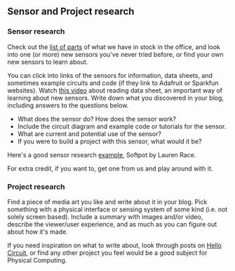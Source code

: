 ## Sensor and Project research

### Sensor research

Check out the [list of parts](https://violand.notion.site/list-of-parts-e8353dc1e6f54e32b98c6bf8c4bc7e55) of what we have in stock in the office, and look into one (or more) new sensors you've never tried before, or find your own new sensors to learn about.

You can click into links of the sensors for information, data sheets, and sometimes example circuits and code (if they link to Adafruit or Sparkfun websites). Watch [this video](https://vimeo.com/380351140) about reading data sheet, an important way of learning about new sensors. Write down what you discovered in your blog, including answers to the questions below.

- What does the sensor do? How does the sensor work?
- Include the circuit diagram and example code or tutorials for the sensor.
- What are current and potential use of the sensor?
- If you were to build a project with this sensor, what would it be?

Here's a good sensor research [example](https://itp.nyu.edu/classes/tangible-interaction/2018/02/20/softpot/), Softpot by Lauren Race.

For extra credit, if you want to, get one from us and play around with it.

### Project research

Find a piece of media art you like and write about it in your blog. Pick something with a physical interface or sensing system of some kind (i.e. not solely screen based). Include a summary with images and/or video, describe the viewer/user experience, and as much as you can figure out about how it's made.

If you need inspiration on what to write about, look through posts on [Hello Circuit](https://hellocircuits.com/resources/#otherwork), or find any other project you feel would be a good subject for Physical Computing.

